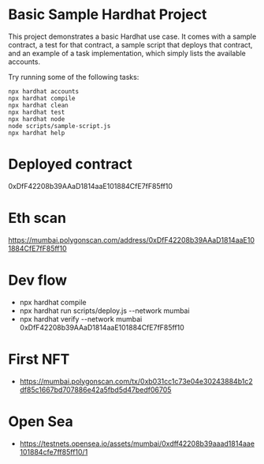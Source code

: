 # Basic Sample Hardhat Project

This project demonstrates a basic Hardhat use case. It comes with a sample contract, a test for that contract, a sample script that deploys that contract, and an example of a task implementation, which simply lists the available accounts.

Try running some of the following tasks:

```shell
npx hardhat accounts
npx hardhat compile
npx hardhat clean
npx hardhat test
npx hardhat node
node scripts/sample-script.js
npx hardhat help
```

# Deployed contract
0xDfF42208b39AAaD1814aaE101884CfE7fF85ff10

# Eth scan
https://mumbai.polygonscan.com/address/0xDfF42208b39AAaD1814aaE101884CfE7fF85ff10

# Dev flow
* npx hardhat compile
* npx hardhat run scripts/deploy.js --network mumbai
* npx hardhat verify --network mumbai 0xDfF42208b39AAaD1814aaE101884CfE7fF85ff10

# First NFT
* https://mumbai.polygonscan.com/tx/0xb031cc1c73e04e30243884b1c2df85c1667bd707886e42a5fbd5d47bedf06705

# Open Sea
* https://testnets.opensea.io/assets/mumbai/0xdff42208b39aaad1814aae101884cfe7ff85ff10/1